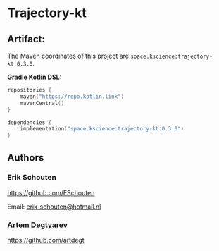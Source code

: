 # Trajectory-kt




## Artifact:

The Maven coordinates of this project are `space.kscience:trajectory-kt:0.3.0`.

**Gradle Kotlin DSL:**
```kotlin
repositories {
    maven("https://repo.kotlin.link")
    mavenCentral()
}

dependencies {
    implementation("space.kscience:trajectory-kt:0.3.0")
}
```

## Authors

### Erik Schouten
https://github.com/ESchouten

Email: erik-schouten@hotmail.nl

### Artem Degtyarev
https://github.com/artdegt